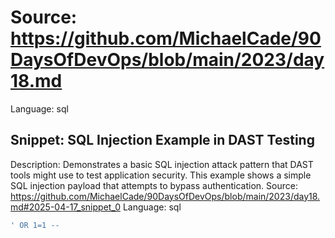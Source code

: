 # Source: https://github.com/MichaelCade/90DaysOfDevOps/blob/main/2023/day18.md
Language: sql

## Snippet: SQL Injection Example in DAST Testing
Description: Demonstrates a basic SQL injection attack pattern that DAST tools might use to test application security. This example shows a simple SQL injection payload that attempts to bypass authentication.
Source: https://github.com/MichaelCade/90DaysOfDevOps/blob/main/2023/day18.md#2025-04-17_snippet_0
Language: sql

```sql
' OR 1=1 --
```